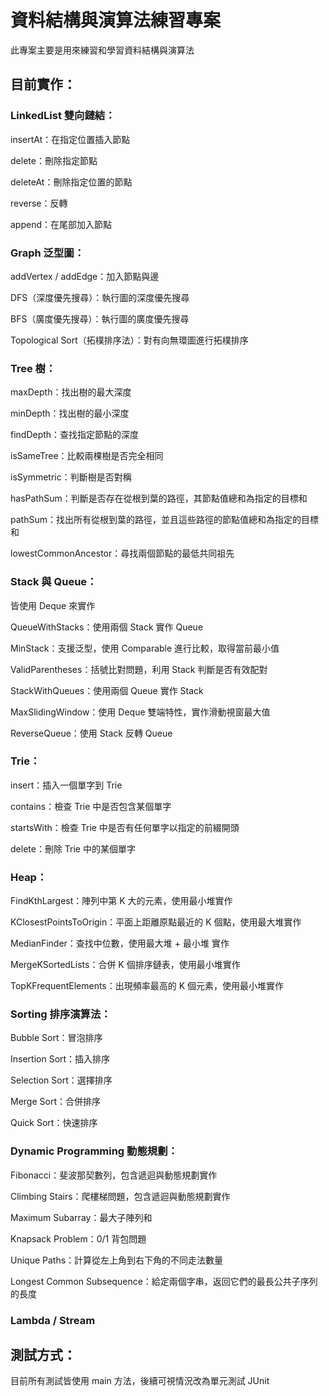 # 資料結構與演算法練習專案
此專案主要是用來練習和學習資料結構與演算法

## 目前實作：
### LinkedList 雙向鏈結：

insertAt：在指定位置插入節點

delete：刪除指定節點

deleteAt：刪除指定位置的節點

reverse：反轉

append：在尾部加入節點

### Graph 泛型圖：

addVertex / addEdge：加入節點與邊

DFS（深度優先搜尋）：執行圖的深度優先搜尋

BFS（廣度優先搜尋）：執行圖的廣度優先搜尋

Topological Sort（拓樸排序法）：對有向無環圖進行拓樸排序

### Tree 樹：

maxDepth：找出樹的最大深度

minDepth：找出樹的最小深度

findDepth：查找指定節點的深度

isSameTree：比較兩棵樹是否完全相同

isSymmetric：判斷樹是否對稱

hasPathSum：判斷是否存在從根到葉的路徑，其節點值總和為指定的目標和

pathSum：找出所有從根到葉的路徑，並且這些路徑的節點值總和為指定的目標和

lowestCommonAncestor：尋找兩個節點的最低共同祖先

### Stack 與 Queue：

皆使用 Deque 來實作

QueueWithStacks：使用兩個 Stack 實作 Queue

MinStack<T>：支援泛型，使用 Comparable<T> 進行比較，取得當前最小值

ValidParentheses：括號比對問題，利用 Stack 判斷是否有效配對

StackWithQueues：使用兩個 Queue 實作 Stack

MaxSlidingWindow：使用 Deque 雙端特性，實作滑動視窗最大值

ReverseQueue：使用 Stack 反轉 Queue

### Trie：

insert：插入一個單字到 Trie

contains：檢查 Trie 中是否包含某個單字

startsWith：檢查 Trie 中是否有任何單字以指定的前綴開頭

delete：刪除 Trie 中的某個單字

### Heap：

FindKthLargest：陣列中第 K 大的元素，使用最小堆實作

KClosestPointsToOrigin：平面上距離原點最近的 K 個點，使用最大堆實作

MedianFinder：查找中位數，使用最大堆 + 最小堆 實作

MergeKSortedLists：合併 K 個排序鏈表，使用最小堆實作

TopKFrequentElements：出現頻率最高的 K 個元素，使用最小堆實作

### Sorting 排序演算法：

Bubble Sort：冒泡排序

Insertion Sort：插入排序

Selection Sort：選擇排序

Merge Sort：合併排序

Quick Sort：快速排序

### Dynamic Programming 動態規劃：

Fibonacci：斐波那契數列，包含遞迴與動態規劃實作

Climbing Stairs：爬樓梯問題，包含遞迴與動態規劃實作

Maximum Subarray：最大子陣列和

Knapsack Problem：0/1 背包問題

Unique Paths：計算從左上角到右下角的不同走法數量

Longest Common Subsequence：給定兩個字串，返回它們的最長公共子序列的長度

### Lambda / Stream


## 測試方式：

目前所有測試皆使用 main 方法，後續可視情況改為單元測試 JUnit
